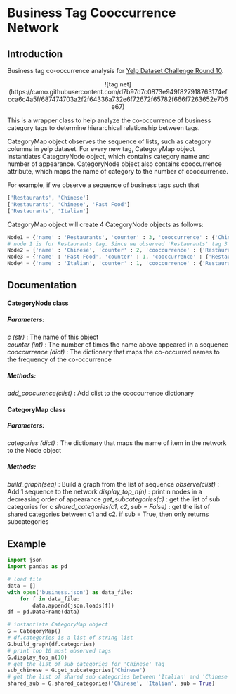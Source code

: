 # Business Tag Cooccurrence Network

## Introduction
Business tag co-occurrence analysis for [Yelp Dataset Challenge Round 10](https://www.yelp.com/dataset/challenge).

<p align = 'center'>
![tag net](https://camo.githubusercontent.com/d7b97d7c0873e949f827918763174efcca6c4a5f/687474703a2f2f64336a732e6f72672f65782f666f7263652e706e67)
</p>

This is a wrapper class to help analyze the co-occurrence of business category tags to determine hierarchical relationship between tags.

CategoryMap object observes the sequence of lists, such as category columns in yelp dataset. For every new tag, CategoryMap object instantiates CategoryNode object, which contains category name and number of appearance. CategoryNode object also contains cooccurrence attribute, which maps the name of category to the number of cooccurrence.

For example, if we observe a sequence of business tags such that
```python
['Restaurants', 'Chinese']
['Restaurants', 'Chinese', 'Fast Food']
['Restaurants', 'Italian']
```
CategoryMap object will create 4 CategoryNode objects as follows:

```python
Node1 = {'name' : 'Restaurants', 'counter' : 3, 'cooccurrence' : {'Chinese':2, 'Fast Food':1, 'Italian':1}}
# node 1 is for Restaurants tag. Since we observed 'Restaurants' tag 3 times, counter gets 3. The tag 'Chinese' appeared with 'Restaurants' twice, and the cooccurrence maps 'Chinese' to 2.
Node2 = {'name' : 'Chinese', 'counter' : 2, 'cooccurrence' : {'Restaurants':2, 'Fast Food':1}}  
Node3 = {'name' : 'Fast Food', 'counter' : 1, 'cooccurrence' : {'Restaurants':1,'Chinese':1}}
Node4 = {'name' : 'Italian', 'counter' : 1, 'cooccurrence' : {'Restaurants':1}}
```

## Documentation
#### CategoryNode class
##### Parameters:
*c (str)* : The name of this object  
*counter (int)* : The number of times the name above appeared in a sequence  
*cooccurrence (dict)* : The dictionary that maps the co-occurred names to the frequency of the co-occurrence  
##### Methods:
*add_coocurence(clist)* : Add clist to the cooccurrence dictionary

#### CategoryMap class
##### Parameters:
*categories (dict)* : The dictionary that maps the name of item in the network to the Node object

##### Methods:

*build_graph(seq)* : Build a graph from the list of sequence
*observe(clist)* : Add 1 sequence to the network
*display_top_n(n)* : print n nodes in a decreasing order of appearance
*get_subcategories(c)* : get the list of sub categories for c
*shared_categories(c1, c2, sub = False)* : get the list of shared categories between c1 and c2. if sub = True, then only returns subcategories

## Example
```python
import json
import pandas as pd

# load file
data = []
with open('business.json') as data_file:
    for f in data_file:
        data.append(json.loads(f))
df = pd.DataFrame(data)

# instantiate CategoryMap object
G = CategoryMap()
# df.categories is a list of string list
G.build_graph(df.categories)
# print top 10 most observed tags
G.display_top_n(10)
# get the list of sub categories for 'Chinese' tag
sub_chinese = G.get_subcategories('Chinese')
# get the list of shared sub categories between 'Italian' and 'Chinese'
shared_sub = G.shared_categories('Chinese', 'Italian', sub = True)

```
